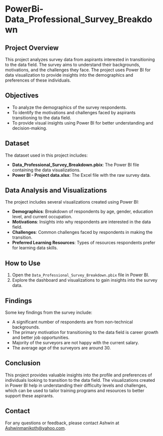 # PowerBi-Data_Professional_Survey_Breakdown

## Project Overview
This project analyzes survey data from aspirants interested in transitioning to the data field. The survey aims to understand their backgrounds, motivations, and the challenges they face. The project uses Power BI for data visualization to provide insights into the demographics and preferences of these individuals.

## Objectives
- To analyze the demographics of the survey respondents.
- To identify the motivations and challenges faced by aspirants transitioning to the data field.
- To provide visual insights using Power BI for better understanding and decision-making.

## Dataset
The dataset used in this project includes:
- **Data_Professional_Survey_Breakdown.pbix**: The Power BI file containing the data visualizations.
- **Power BI - Project data.xlsx**: The Excel file with the raw survey data.

## Data Analysis and Visualizations
The project includes several visualizations created using Power BI:
- **Demographics**: Breakdown of respondents by age, gender, education level, and current occupation.
- **Motivations**: Insights into why respondents are interested in the data field.
- **Challenges**: Common challenges faced by respondents in making the transition.
- **Preferred Learning Resources**: Types of resources respondents prefer for learning data skills.

## How to Use
1. Open the `Data_Professional_Survey_Breakdown.pbix` file in Power BI.
2. Explore the dashboard and visualizations to gain insights into the survey data.

## Findings
Some key findings from the survey include:
- A significant number of respondents are from non-technical backgrounds.
- The primary motivation for transitioning to the data field is career growth and better job opportunities.
- Majority of the surveyors are not happy with the current salary.
- The average age of the surveyors are around 30.

## Conclusion
This project provides valuable insights into the profile and preferences of individuals looking to transition to the data field. The visualizations created in Power BI help in understanding their difficulty levels and challenges, which can be used to tailor training programs and resources to better support these aspirants.

## Contact
For any questions or feedback, please contact Ashwin at Ashwinmanikoth@yahoo.com.

